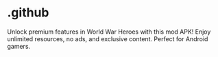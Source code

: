 # .github
Unlock premium features in World War Heroes with this mod APK! Enjoy unlimited resources, no ads, and exclusive content. Perfect for Android gamers.
